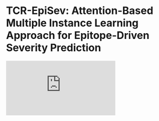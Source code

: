 # TCR-EpiSev: Attention-Based Multiple Instance Learning Approach for Epitope-Driven Severity Prediction
![workflow.pdf](https://github.com/jaeminjj/TCR-EpiSev/blob/main/images/workflow.pdf)
